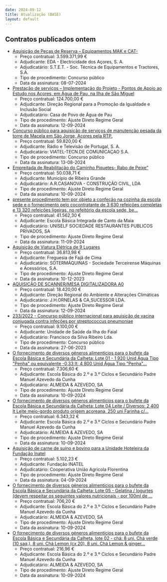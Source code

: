 ```yaml
---
date: 2024-09-12
title: Atualização (BASE)
layout: default
---
```

## Contratos publicados ontem

* [Aquisição de Peças de Reserva – Equipamentos MAK e CAT-](https://www.base.gov.pt/Base4/pt/detalhe/?type=contratos&id=10916924)
  * Preço contratual: 3.599.371,99 €
  * Adjudicante: EDA - Electricidade dos Açores, S. A.
  * Adjudicatário: S.T.E.T. - Soc. Técnica de Equipamentos e Tractores, S.A.
  * Tipo de procedimento: Concurso público
  * Data da assinatura: 08-07-2024
* [Prestação de serviços – Implementação do Projeto - Pontos de Apoio ao Estudo nos Açores, em Água de Pau, na Ilha de São Miguel](https://www.base.gov.pt/Base4/pt/detalhe/?type=contratos&id=10917376)
  * Preço contratual: 124.700,00 €
  * Adjudicante: Direção Regional para a Promoção da Igualdade e Inclusão Social
  * Adjudicatário: Casa de Povo de Água de Pau
  * Tipo de procedimento: Ajuste Direto Regime Geral
  * Data da assinatura: 12-09-2024
* [Concurso público para aquisição de serviços de manutenção pesada da torre de Macela em São Jorge, Açores pela RTP.](https://www.base.gov.pt/Base4/pt/detalhe/?type=contratos&id=10917394)
  * Preço contratual: 59.820,00 €
  * Adjudicante: Rádio e Televisão de Portugal, S. A.
  * Adjudicatário: VIATEL-TECN.DE COMUNICAÇAO S.A.
  * Tipo de procedimento: Concurso público
  * Data da assinatura: 13-08-2024
* [Empreitada de Reabilitação do Caminho Piquetes- Rabo de Peixe”](https://www.base.gov.pt/Base4/pt/detalhe/?type=contratos&id=10916858)
  * Preço contratual: 50.038,71 €
  * Adjudicante: Município de Ribeira Grande
  * Adjudicatário: A.R.CASANOVA - CONSTRUÇÃO CIVIL, LDA
  * Tipo de procedimento: Ajuste Direto Regime Geral
  * Data da assinatura: 10-09-2024
* [presente procedimento tem por objeto a confeção na cozinha da escola sede e o fornecimento pelo cocontratante de 3 630 refeições completas e 13 320 refeições ligeiras, no refeitório da escola sede, be...](https://www.base.gov.pt/Base4/pt/detalhe/?type=contratos&id=10917163)
  * Preço contratual: 41.562,30 €
  * Adjudicante: Escola Básica Integrada de Canto da Maia
  * Adjudicatário: UNISELF SOCIEDADE RESTAURANTES PUBLICOS PRIVADOS, SA
  * Tipo de procedimento: Ajuste Direto Regime Geral
  * Data da assinatura: 11-09-2024
* [Aquisição de Viatura Elétrica de 9 Lugares](https://www.base.gov.pt/Base4/pt/detalhe/?type=contratos&id=10916314)
  * Preço contratual: 36.813,98 €
  * Adjudicante: Freguesia de Fajã de Cima
  * Adjudicatário: SOTERMÁQUINAS - Sociedade Terceirense Máquinas e Acessórios, S.A.
  * Tipo de procedimento: Ajuste Direto Regime Geral
  * Data da assinatura: 10-12-2023
* [AQUISIÇÃO DE SCANNER/MESA DIGITALIZADORA A0](https://www.base.gov.pt/Base4/pt/detalhe/?type=contratos&id=10917327)
  * Preço contratual: 18.420,00 €
  * Adjudicante: Direção Regional do Ambiente e Alterações Climáticas
  * Adjudicatário: J.H.ORNELAS & CA,SUCESSOR LDA.
  * Tipo de procedimento: Ajuste Direto Regime Geral
  * Data da assinatura: 12-09-2024
* [233/2022 - Concurso público internacional para aquisição de vacina conjugada contra infeções por streptococcus pneumoniae](https://www.base.gov.pt/Base4/pt/detalhe/?type=contratos&id=10917236)
  * Preço contratual: 9.100,00 €
  * Adjudicante: Unidade de Saúde da Ilha do Faial
  * Adjudicatário: Francisco da Silva Ribeiro Lda.
  * Tipo de procedimento: Concurso público
  * Data da assinatura: 27-06-2023
* [O fornecimento de diversos géneros alimentícios para o bufete da Escola Básica e Secundária da Calheta:
Lote 01 - 1 920 Unid  Água Tipo "Penha" ou equivalente -0,33 lt;
4 800 Unid  Água Tipo "Penha"...](https://www.base.gov.pt/Base4/pt/detalhe/?type=contratos&id=10917484)
  * Preço contratual: 7.306,60 €
  * Adjudicante: Escola Básica do 2.º e 3.º Ciclos e Secundário Padre Manuel Azevedo da Cunha
  * Adjudicatário: ALMEIDA & AZEVEDO, SA
  * Tipo de procedimento: Ajuste Direto Regime Geral
  * Data da assinatura: 10-09-2024
* [O fornecimento de diversos géneros alimentícios para o bufete da Escola Básica e Secundária da Calheta: Lote 04 Leite / Diversos:
2 400 lt Leite meio-gordo produto origem açoreana,
250 uni Farinha c/...](https://www.base.gov.pt/Base4/pt/detalhe/?type=contratos&id=10917554)
  * Preço contratual: 6.343,32 €
  * Adjudicante: Escola Básica do 2.º e 3.º Ciclos e Secundário Padre Manuel Azevedo da Cunha
  * Adjudicatário: ALMEIDA & AZEVEDO, SA
  * Tipo de procedimento: Ajuste Direto Regime Geral
  * Data da assinatura: 10-09-2024
* [Aquisição de carne de suíno e bovino para a Unidade Hoteleira da Fundação Inatel](https://www.base.gov.pt/Base4/pt/detalhe/?type=contratos&id=10916771)
  * Preço contratual: 5.102,23 €
  * Adjudicante: Fundação INATEL
  * Adjudicatário: Cooperativa União Agricola Florentina
  * Tipo de procedimento: Ajuste Direto Regime Geral
  * Data da assinatura: 04-09-2024
* [O fornecimento de diversos géneros alimentícios para o bufete da Escola Básica e Secundária da Calheta: Lote 05 - Gelatina / Iogurtes (devem respeitar os seguintes valores nutricionais - por 100ml de ...](https://www.base.gov.pt/Base4/pt/detalhe/?type=contratos&id=10917592)
  * Preço contratual: 706,20 €
  * Adjudicante: Escola Básica do 2.º e 3.º Ciclos e Secundário Padre Manuel Azevedo da Cunha
  * Adjudicatário: ALMEIDA & AZEVEDO, SA
  * Tipo de procedimento: Ajuste Direto Regime Geral
  * Data da assinatura: 10-09-2024
* [O fornecimento de diversos géneros alimentícios para o bufete da Escola Básica e Secundária da Calheta, lote 02 - chá:
8 uni. Chá verde (10 saq.),
8 uni. Chá Lemon (cx 20),
8 uni. Chá Lemon & ginger...](https://www.base.gov.pt/Base4/pt/detalhe/?type=contratos&id=10917526)
  * Preço contratual: 216,96 €
  * Adjudicante: Escola Básica do 2.º e 3.º Ciclos e Secundário Padre Manuel Azevedo da Cunha
  * Adjudicatário: ALMEIDA & AZEVEDO, SA
  * Tipo de procedimento: Ajuste Direto Regime Geral
  * Data da assinatura: 10-09-2024
